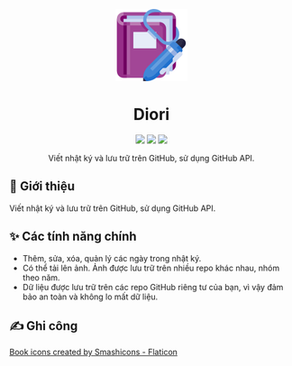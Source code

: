 <p align="center">
	<img src="./src/assets/images/book.png" height="128">
</p>

<h1 align="center">
	Diori
</h1>

<p align="center">
	<img src="https://img.shields.io/badge/made_with-React-0284c7">
	<img src="https://img.shields.io/badge/made_in-Vietnam-e11d48">
	<img src="https://img.shields.io/github/package-json/v/tientq64/diori?color=16a34a">
</p>

<p align="center">
	Viết nhật ký và lưu trữ trên GitHub, sử dụng GitHub API.
</p>

## 📰 Giới thiệu

Viết nhật ký và lưu trữ trên GitHub, sử dụng GitHub API.

## ✨ Các tính năng chính

- Thêm, sửa, xóa, quản lý các ngày trong nhật ký.
- Có thể tải lên ảnh. Ảnh được lưu trữ trên nhiều repo khác nhau, nhóm theo năm.
- Dữ liệu được lưu trữ trên các repo GitHub riêng tư của bạn, vì vậy đảm bảo an toàn và không lo mất dữ liệu.

## ✍️ Ghi công

<a href="https://www.flaticon.com/free-icons/book" title="book icons" target="_blank">Book icons created by Smashicons - Flaticon</a>
